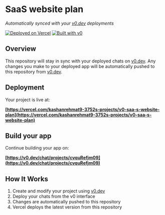 # SaaS website plan

*Automatically synced with your [v0.dev](https://v0.dev) deployments*

[![Deployed on Vercel](https://img.shields.io/badge/Deployed%20on-Vercel-black?style=for-the-badge&logo=vercel)](https://vercel.com/kashanrehmat9-3752s-projects/v0-saa-s-website-plan)
[![Built with v0](https://img.shields.io/badge/Built%20with-v0.dev-black?style=for-the-badge)](https://v0.dev/chat/projects/cvquRefjm09)

## Overview

This repository will stay in sync with your deployed chats on [v0.dev](https://v0.dev).
Any changes you make to your deployed app will be automatically pushed to this repository from [v0.dev](https://v0.dev).

## Deployment

Your project is live at:

**[https://vercel.com/kashanrehmat9-3752s-projects/v0-saa-s-website-plan](https://vercel.com/kashanrehmat9-3752s-projects/v0-saa-s-website-plan)**

## Build your app

Continue building your app on:

**[https://v0.dev/chat/projects/cvquRefjm09](https://v0.dev/chat/projects/cvquRefjm09)**

## How It Works

1. Create and modify your project using [v0.dev](https://v0.dev)
2. Deploy your chats from the v0 interface
3. Changes are automatically pushed to this repository
4. Vercel deploys the latest version from this repository